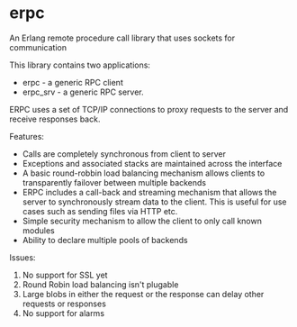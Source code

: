 erpc
====

An Erlang remote procedure call library that uses sockets for communication

This library contains two applications:
 * erpc - a generic RPC client
 * erpc_srv - a generic RPC server.

ERPC uses a set of TCP/IP connections to proxy requests to the server and receive responses back.

Features:
 * Calls are completely synchronous from client to server
 * Exceptions and associated stacks are maintained across the interface
 * A basic round-robbin load balancing mechanism allows clients to transparently
   failover between multiple backends
 * ERPC includes a call-back and streaming mechanism that allows the server to synchronously
   stream data to the client. This is useful for use cases such as sending files via HTTP etc.
 * Simple security mechanism to allow the client to only call known modules 
 * Ability to declare multiple pools of backends
 
Issues:
 1. No support for SSL yet
 2. Round Robin load balancing isn't plugable
 3. Large blobs in either the request or the response can delay other requests or responses
 4. No support for alarms 

